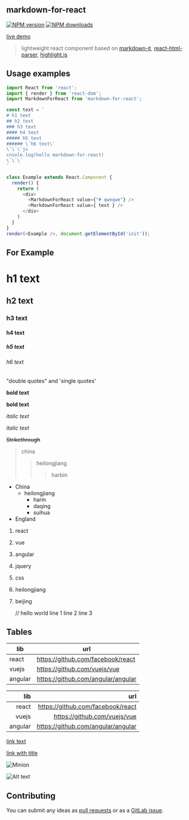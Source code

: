 
## markdown-for-react

[![NPM version](https://img.shields.io/npm/v/markdown-for-react.svg?style=flat)](https://npmjs.org/package/markdown-for-react)
[![NPM downloads](http://img.shields.io/npm/dm/markdown-for-react.svg?style=flat)](https://npmjs.org/package/markdown-for-react)

[live demo](https://jindada.github.io/markdown-for-react)

> lightweight react component based on [markdown-it](https://github.com/markdown-it/markdown-it), [react-html-parser](https://github.com/wrakky/react-html-parser), [highlight.js](https://github.com/isagalaev/highlight.js)

## Usage examples
``` js
import React from 'react';
import { render } from 'react-dom';
import MarkdownForReact from 'markdown-for-react';

const text = `
# h1 text
## h2 text
### h3 text
#### h4 text
##### h5 text
###### \`h6 text\`
\`\`\`js
cnsole.log(hello markdown-for-react)
\`\`\`
`

class Example extends React.Component {
  render() {
    return (
      <div>
        <MarkdownForReact value={"# qweqwe"} />
        <MarkdownForReact value={ text } />
      </div>
    )
  }
}
render(<Example />, document.getElementById('init'));
```


## For Example

# h1 text
## h2 text
### h3 text
#### h4 text
##### h5 text
###### h6 text

"double quotes" and 'single quotes'

**bold text**

__bold text__

*italic text*

_italic text_

~~Strikethrough~~

> china
>> heilongjiang
>>> harbin

+ China
  - heilongjiang
    * harin
    + daqing
    - suihua
+ England

1. react
2. vue
3. angular
1. jquery
1. css

57. heilongjiang
1. beijing

    // hello world
    line 1
    line 2
    line 3

## Tables

| lib    |     url     |
| ------ | ----------- |
| react  | https://github.com/facebook/react |
| vuejs  | https://github.com/vuejs/vue |
| angular| https://github.com/angular/angular |


| lib     |     url      |
| ------: | -----------: |
| react  | https://github.com/facebook/react |
| vuejs  | https://github.com/vuejs/vue |
| angular| https://github.com/angular/angular |


[link text](https://github.com/jindada/markdown-for-react)

[link with title](https://github.com/jindada/markdown-for-react "markdown-for-react")

![Minion](https://octodex.github.com/images/minion.png)

![Alt text][id]

[id]: https://octodex.github.com/images/dojocat.jpg  "The Dojocat"


## Contributing

You can submit any ideas as [pull requests](https://github.com/jindada/markdown-for-react) or as a [GitLab issue](https://github.com/jindada/markdown-for-react/issues).